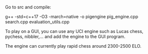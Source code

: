 Go to src and compile:

g++ -std=c++17 -O3 -march=native -o pigengine pig_engine.cpp search.cpp evaluation_utils.cpp  

To play on a GUI, you can use any UCI engine such as Lucas chess, pychess, nibbler,... and add the engine to the GUI program.

The engine can currently play rapid chess around 2300-2500 ELO.
